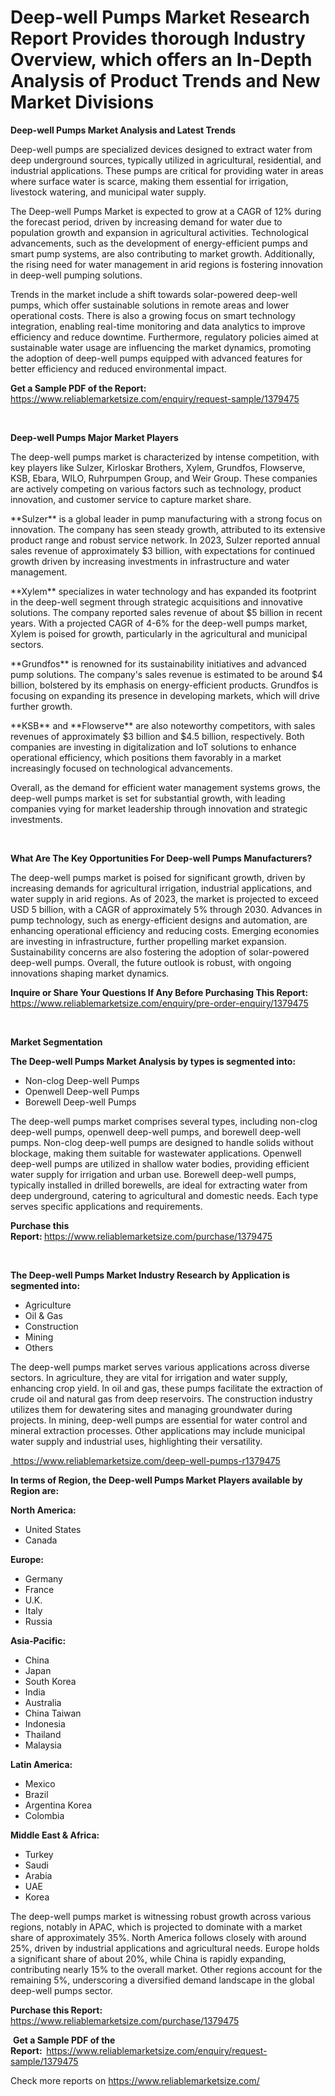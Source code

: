 <p><h1>Deep-well Pumps Market Research Report Provides thorough Industry Overview, which offers an In-Depth Analysis of Product Trends and New Market Divisions</h1></p><p><strong>Deep-well Pumps Market Analysis and Latest Trends</strong></p>
<p><p>Deep-well pumps are specialized devices designed to extract water from deep underground sources, typically utilized in agricultural, residential, and industrial applications. These pumps are critical for providing water in areas where surface water is scarce, making them essential for irrigation, livestock watering, and municipal water supply.</p><p>The Deep-well Pumps Market is expected to grow at a CAGR of 12% during the forecast period, driven by increasing demand for water due to population growth and expansion in agricultural activities. Technological advancements, such as the development of energy-efficient pumps and smart pump systems, are also contributing to market growth. Additionally, the rising need for water management in arid regions is fostering innovation in deep-well pumping solutions.</p><p>Trends in the market include a shift towards solar-powered deep-well pumps, which offer sustainable solutions in remote areas and lower operational costs. There is also a growing focus on smart technology integration, enabling real-time monitoring and data analytics to improve efficiency and reduce downtime. Furthermore, regulatory policies aimed at sustainable water usage are influencing the market dynamics, promoting the adoption of deep-well pumps equipped with advanced features for better efficiency and reduced environmental impact.</p></p>
<p><strong>Get a Sample PDF of the Report:&nbsp;</strong> <a href="https://www.reliablemarketsize.com/enquiry/request-sample/1379475?utm_campaign=2320&utm_medium=2&utm_source=Github&utm_content=ia&utm_term=27022025&utm_id=deep-well-pumps">https://www.reliablemarketsize.com/enquiry/request-sample/1379475</a></p>
<p>&nbsp;</p>
<p><strong>Deep-well Pumps Major Market Players</strong></p>
<p><p>The deep-well pumps market is characterized by intense competition, with key players like Sulzer, Kirloskar Brothers, Xylem, Grundfos, Flowserve, KSB, Ebara, WILO, Ruhrpumpen Group, and Weir Group. These companies are actively competing on various factors such as technology, product innovation, and customer service to capture market share.</p><p>**Sulzer** is a global leader in pump manufacturing with a strong focus on innovation. The company has seen steady growth, attributed to its extensive product range and robust service network. In 2023, Sulzer reported annual sales revenue of approximately $3 billion, with expectations for continued growth driven by increasing investments in infrastructure and water management.</p><p>**Xylem** specializes in water technology and has expanded its footprint in the deep-well segment through strategic acquisitions and innovative solutions. The company reported sales revenue of about $5 billion in recent years. With a projected CAGR of 4-6% for the deep-well pumps market, Xylem is poised for growth, particularly in the agricultural and municipal sectors.</p><p>**Grundfos** is renowned for its sustainability initiatives and advanced pump solutions. The company's sales revenue is estimated to be around $4 billion, bolstered by its emphasis on energy-efficient products. Grundfos is focusing on expanding its presence in developing markets, which will drive further growth.</p><p>**KSB** and **Flowserve** are also noteworthy competitors, with sales revenues of approximately $3 billion and $4.5 billion, respectively. Both companies are investing in digitalization and IoT solutions to enhance operational efficiency, which positions them favorably in a market increasingly focused on technological advancements.</p><p>Overall, as the demand for efficient water management systems grows, the deep-well pumps market is set for substantial growth, with leading companies vying for market leadership through innovation and strategic investments.</p></p>
<p>&nbsp;</p>
<p><strong>What Are The Key Opportunities For Deep-well Pumps Manufacturers?</strong></p>
<p><p>The deep-well pumps market is poised for significant growth, driven by increasing demands for agricultural irrigation, industrial applications, and water supply in arid regions. As of 2023, the market is projected to exceed USD 5 billion, with a CAGR of approximately 5% through 2030. Advances in pump technology, such as energy-efficient designs and automation, are enhancing operational efficiency and reducing costs. Emerging economies are investing in infrastructure, further propelling market expansion. Sustainability concerns are also fostering the adoption of solar-powered deep-well pumps. Overall, the future outlook is robust, with ongoing innovations shaping market dynamics.</p></p>
<p><strong>Inquire or Share Your Questions If Any Before Purchasing This Report:</strong> <a href="https://www.reliablemarketsize.com/enquiry/pre-order-enquiry/1379475?utm_campaign=2320&utm_medium=2&utm_source=Github&utm_content=ia&utm_term=27022025&utm_id=deep-well-pumps">https://www.reliablemarketsize.com/enquiry/pre-order-enquiry/1379475</a></p>
<p>&nbsp;</p>
<p><strong>Market Segmentation</strong></p>
<p><strong>The Deep-well Pumps Market Analysis by types is segmented into:</strong></p>
<p><ul><li>Non-clog Deep-well Pumps</li><li>Openwell Deep-well Pumps</li><li>Borewell Deep-well Pumps</li></ul></p>
<p><p>The deep-well pumps market comprises several types, including non-clog deep-well pumps, openwell deep-well pumps, and borewell deep-well pumps. Non-clog deep-well pumps are designed to handle solids without blockage, making them suitable for wastewater applications. Openwell deep-well pumps are utilized in shallow water bodies, providing efficient water supply for irrigation and urban use. Borewell deep-well pumps, typically installed in drilled borewells, are ideal for extracting water from deep underground, catering to agricultural and domestic needs. Each type serves specific applications and requirements.</p></p>
<p><strong>Purchase this Report:&nbsp;</strong><a href="https://www.reliablemarketsize.com/purchase/1379475?utm_campaign=2320&utm_medium=2&utm_source=Github&utm_content=ia&utm_term=27022025&utm_id=deep-well-pumps">https://www.reliablemarketsize.com/purchase/1379475</a></p>
<p>&nbsp;</p>
<p><strong>The Deep-well Pumps Market Industry Research by Application is segmented into:</strong></p>
<p><ul><li>Agriculture</li><li>Oil & Gas</li><li>Construction</li><li>Mining</li><li>Others</li></ul></p>
<p><p>The deep-well pumps market serves various applications across diverse sectors. In agriculture, they are vital for irrigation and water supply, enhancing crop yield. In oil and gas, these pumps facilitate the extraction of crude oil and natural gas from deep reservoirs. The construction industry utilizes them for dewatering sites and managing groundwater during projects. In mining, deep-well pumps are essential for water control and mineral extraction processes. Other applications may include municipal water supply and industrial uses, highlighting their versatility.</p></p>
<p><a href="https://www.reliablemarketsize.com/deep-well-pumps-r1379475?utm_campaign=2320&utm_medium=2&utm_source=Github&utm_content=ia&utm_term=27022025&utm_id=deep-well-pumps">&nbsp;https://www.reliablemarketsize.com/deep-well-pumps-r1379475</a></p>
<p><strong>In terms of Region, the Deep-well Pumps Market Players available by Region are:</strong></p>
<p>
    <p> <strong> North America: </strong>
        <ul>
            <li>United States</li>
            <li>Canada</li>
        </ul>
        </p> 
    <p> <strong> Europe: </strong>
        <ul>
            <li>Germany</li>
            <li>France</li>
            <li>U.K.</li>
            <li>Italy</li>
            <li>Russia</li>
        </ul>
        </p> 
    <p> <strong> Asia-Pacific: </strong>
        <ul>
            <li>China</li>
            <li>Japan</li>
            <li>South Korea</li>
            <li>India</li>
            <li>Australia</li>
            <li>China Taiwan</li>
            <li>Indonesia</li>
            <li>Thailand</li>
            <li>Malaysia</li>
        </ul>
        </p> 
    <p> <strong> Latin America: </strong>
        <ul>
            <li>Mexico</li>
            <li>Brazil</li>
            <li>Argentina Korea</li>
            <li>Colombia</li>
        </ul>
        </p> 
    <p> <strong> Middle East & Africa: </strong>
        <ul>
            <li>Turkey</li>
            <li>Saudi</li>
            <li>Arabia</li>
            <li>UAE</li>
            <li>Korea</li>
        </ul>
    </p>
    </p>
<p><p>The deep-well pumps market is witnessing robust growth across various regions, notably in APAC, which is projected to dominate with a market share of approximately 35%. North America follows closely with around 25%, driven by industrial applications and agricultural needs. Europe holds a significant share of about 20%, while China is rapidly expanding, contributing nearly 15% to the overall market. Other regions account for the remaining 5%, underscoring a diversified demand landscape in the global deep-well pumps sector.</p></p>
<p><strong>Purchase this Report: </strong><a href="https://www.reliablemarketsize.com/purchase/1379475?utm_campaign=2320&utm_medium=2&utm_source=Github&utm_content=ia&utm_term=27022025&utm_id=deep-well-pumps">https://www.reliablemarketsize.com/purchase/1379475</a></p>
<p>&nbsp;<strong>Get a Sample PDF of the Report:&nbsp;&nbsp;</strong><a href="https://www.reliablemarketsize.com/enquiry/request-sample/1379475?utm_campaign=2320&utm_medium=2&utm_source=Github&utm_content=ia&utm_term=27022025&utm_id=deep-well-pumps">https://www.reliablemarketsize.com/enquiry/request-sample/1379475</a></p>
<p><strong></strong></p>
<p>Check more reports on <a href="https://www.reliablemarketsize.com/?utm_campaign=2320&utm_medium=2&utm_source=Github&utm_content=ia&utm_term=27022025&utm_id=deep-well-pumps">https://www.reliablemarketsize.com/</a></p>